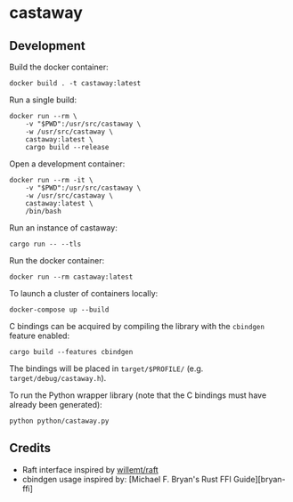 # castaway

## Development

Build the docker container:

    docker build . -t castaway:latest

Run a single build:

    docker run --rm \
        -v "$PWD":/usr/src/castaway \
        -w /usr/src/castaway \
        castaway:latest \
        cargo build --release

Open a development container:

    docker run --rm -it \
        -v "$PWD":/usr/src/castaway \
        -w /usr/src/castaway \
        castaway:latest \
        /bin/bash

Run an instance of castaway:

    cargo run -- --tls

Run the docker container:

    docker run --rm castaway:latest

To launch a cluster of containers locally:

    docker-compose up --build

C bindings can be acquired by compiling the library with the `cbindgen` feature
enabled:

    cargo build --features cbindgen

The bindings will be placed in `target/$PROFILE/` (e.g. `target/debug/castaway.h`).

To run the Python wrapper library (note that the C bindings must have already
been generated):

    python python/castaway.py

## Credits

* Raft interface inspired by [willemt/raft][willemt-raft]
* cbindgen usage inspired by: [Michael F. Bryan's Rust FFI Guide][bryan-ffi]

[brian-ffi]: https://michael-f-bryan.github.io/rust-ffi-guide/overview.html
[willemt-raft]: https://github.com/willemt/raft
